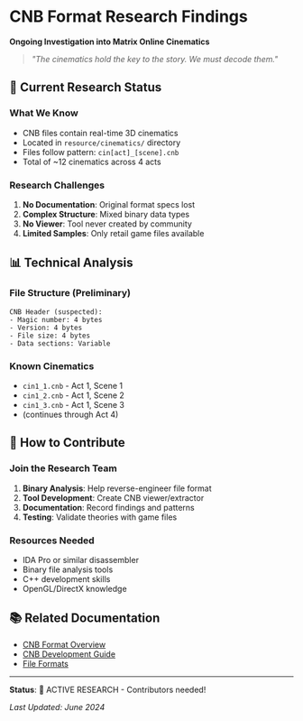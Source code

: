 # CNB Format Research Findings
**Ongoing Investigation into Matrix Online Cinematics**

> *"The cinematics hold the key to the story. We must decode them."*

## 🔬 Current Research Status

### What We Know
- CNB files contain real-time 3D cinematics
- Located in `resource/cinematics/` directory
- Files follow pattern: `cin[act]_[scene].cnb`
- Total of ~12 cinematics across 4 acts

### Research Challenges
1. **No Documentation**: Original format specs lost
2. **Complex Structure**: Mixed binary data types
3. **No Viewer**: Tool never created by community
4. **Limited Samples**: Only retail game files available

## 📊 Technical Analysis

### File Structure (Preliminary)
```
CNB Header (suspected):
- Magic number: 4 bytes
- Version: 4 bytes
- File size: 4 bytes
- Data sections: Variable
```

### Known Cinematics
- `cin1_1.cnb` - Act 1, Scene 1
- `cin1_2.cnb` - Act 1, Scene 2
- `cin1_3.cnb` - Act 1, Scene 3
- (continues through Act 4)

## 🤝 How to Contribute

### Join the Research Team
1. **Binary Analysis**: Help reverse-engineer file format
2. **Tool Development**: Create CNB viewer/extractor
3. **Documentation**: Record findings and patterns
4. **Testing**: Validate theories with game files

### Resources Needed
- IDA Pro or similar disassembler
- Binary file analysis tools
- C++ development skills
- OpenGL/DirectX knowledge

## 📚 Related Documentation
- [CNB Format Overview](cnb-format.md)
- [CNB Development Guide](../04-tools-modding/cnb-viewer-development.md)
- [File Formats](file-formats.md)

---

**Status**: 🔴 ACTIVE RESEARCH - Contributors needed!

*Last Updated: June 2024*